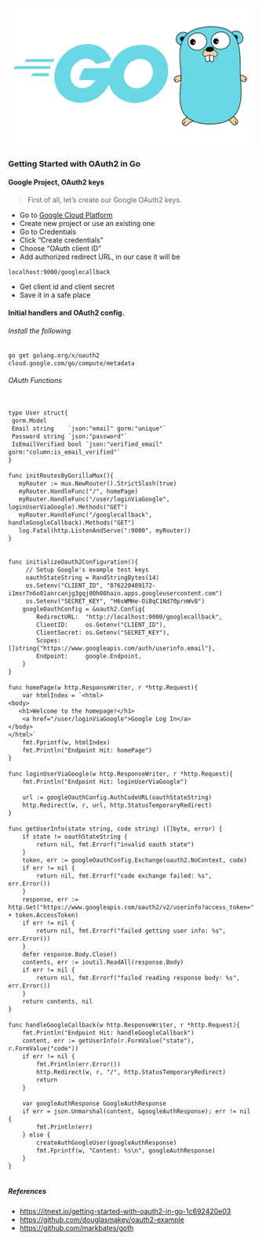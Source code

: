 ![GitHub Logo](Golang.png)

### Getting Started with OAuth2 in Go

#### Google Project, OAuth2 keys

> First of all, let’s create our Google OAuth2 keys.

* Go to [Google Cloud Platform](https://console.developers.google.com/)
* Create new project or use an existing one
* Go to Credentials
* Click “Create credentials”
* Choose “OAuth client ID”
* Add authorized redirect URL, in our case it will be

```
localhost:9000/googlecallback
```
* Get client id and client secret
* Save it in a safe place

#### Initial handlers and OAuth2 config. 

###### Install the following

```
go get golang.org/x/oauth2
cloud.google.com/go/compute/metadata
```

###### OAuth Functions

```

type User struct{
 gorm.Model
 Email string    `json:"email" gorm:"unique"` 
 Password string `json:"password"`
 IsEmailVerified bool `json:"verified_email" gorm:"column:is_email_verified"` 
}

func initRoutesByGorillaMux(){
   myRouter := mux.NewRouter().StrictSlash(true)
   myRouter.HandleFunc("/", homePage)
   myRouter.HandleFunc("/user/loginViaGoogle", loginUserViaGoogle).Methods("GET")
   myRouter.HandleFunc("/googlecallback", handleGoogleCallback).Methods("GET")
   log.Fatal(http.ListenAndServe(":9000", myRouter))
}


func initializeOauth2Configuration(){
     // Setup Google's example test keys
     oauthStateString = RandStringBytes(14)
     os.Setenv("CLIENT_ID", "876220489172-i1msr7n6o01anrcanjg3gqj00h08hain.apps.googleusercontent.com")
     os.Setenv("SECRET_KEY", "H6sWMHe-OiBqC1Nd70prnWvB")
    googleOauthConfig = &oauth2.Config{
		RedirectURL:  "http://localhost:9000/googlecallback",
		ClientID:     os.Getenv("CLIENT_ID"),
		ClientSecret: os.Getenv("SECRET_KEY"),
		Scopes:       []string{"https://www.googleapis.com/auth/userinfo.email"},
		Endpoint:     google.Endpoint,
	}
}

func homePage(w http.ResponseWriter, r *http.Request){
    var htmlIndex = `<html>
<body>
   <h1>Welcome to the homepage!</h1>
	<a href="/user/loginViaGoogle">Google Log In</a>
</body>
</html>`
	fmt.Fprintf(w, htmlIndex)
    fmt.Println("Endpoint Hit: homePage")
}

func loginUserViaGoogle(w http.ResponseWriter, r *http.Request){
    fmt.Println("Endpoint Hit: loginUserViaGoogle")
 
    url := googleOauthConfig.AuthCodeURL(oauthStateString)
	http.Redirect(w, r, url, http.StatusTemporaryRedirect)
}

func getUserInfo(state string, code string) ([]byte, error) {
    if state != oauthStateString {
		return nil, fmt.Errorf("invalid oauth state")
	}
	token, err := googleOauthConfig.Exchange(oauth2.NoContext, code)
	if err != nil {
		return nil, fmt.Errorf("code exchange failed: %s", err.Error())
	}
	response, err := http.Get("https://www.googleapis.com/oauth2/v2/userinfo?access_token=" + token.AccessToken)
	if err != nil {
		return nil, fmt.Errorf("failed getting user info: %s", err.Error())
	}
	defer response.Body.Close()
	contents, err := ioutil.ReadAll(response.Body)
	if err != nil {
		return nil, fmt.Errorf("failed reading response body: %s", err.Error())
	}
	return contents, nil
}

func handleGoogleCallback(w http.ResponseWriter, r *http.Request){
    fmt.Println("Endpoint Hit: handleGoogleCallback")
    content, err := getUserInfo(r.FormValue("state"), r.FormValue("code"))
	if err != nil {
		fmt.Println(err.Error())
		http.Redirect(w, r, "/", http.StatusTemporaryRedirect)
		return
    }
    
    var googleAuthResponse GoogleAuthResponse 
    if err = json.Unmarshal(content, &googleAuthResponse); err != nil {
        fmt.Println(err)
    } else {
        createAuthGoogleUser(googleAuthResponse)
        fmt.Fprintf(w, "Content: %s\n", googleAuthResponse)
    }
}


```

##### References

* https://itnext.io/getting-started-with-oauth2-in-go-1c692420e03
* https://github.com/douglasmakey/oauth2-example 
* https://github.com/markbates/goth 